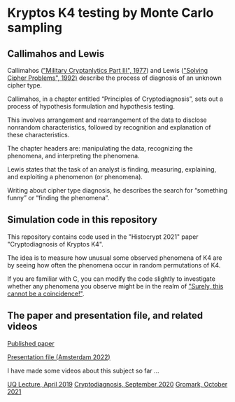 # Kryptos K4 testing by Monte Carlo sampling

## Callimahos and Lewis

Callimahos (["Military Cryptanlytics Part III", 1977](https://www.governmentattic.org/41docs/NSAmilitaryCryptalyticsPt3_1977.pdf)) and Lewis (["Solving Cipher Problems", 1992)](https://archive.org/details/solving-cipher-problems.-frank-l-lewis.-c-58_202203) describe the process of diagnosis of an unknown cipher type.

Callimahos, in a chapter entitled “Principles of Cryptodiagnosis”, sets out a process of hypothesis formulation and hypothesis testing.

This involves arrangement and rearrangement of the data to disclose nonrandom characteristics, followed by recognition and explanation of these characteristics.

The chapter headers are: manipulating the data, recognizing the phenomena, and interpreting the phenomena. 

Lewis states that the task of an analyst is finding, measuring, explaining, and exploiting a phenomenon (or phenomena). 

Writing about cipher type diagnosis, he describes the search for “something funny” or “finding the phenomena”.

## Simulation code in this repository

This repository contains code used in the "Histocrypt 2021" paper "Cryptodiagnosis of Kryptos K4".

The idea is to measure how unusual some observed phenomena of K4 are by seeing how often the phenomena occur in random permutations of K4.

If you are familiar with C, you can modify the code slightly to investigate whether any phenomena you observe might be in the realm of ["Surely, this cannot be a coincidence!"](http://answers.codebook.org/node29.html).

## The paper and presentation file, and related videos

[Published paper](https://ecp.ep.liu.se/index.php/histocrypt/article/view/153)

[Presentation file (Amsterdam 2022)](http://elvumgar.fea.st.user.fm/presentations/2022-06-21%20cryptodiagnosis_of_k4.pdf)

I have made some videos about this subject so far ...

[UQ Lecture, April 2019](https://vimeo.com/342900905)
[Cryptodiagnosis, September 2020](https://vimeo.com/461631245)
[Gromark, October 2021](https://vimeo.com/623038634)

